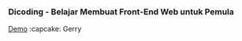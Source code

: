 ### Dicoding - Belajar Membuat Front-End Web untuk Pemula
[Demo](https://gerrygeop.github.io/bookshelf-apps)
:capcake: Gerry